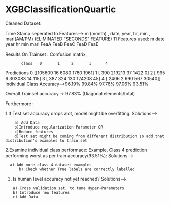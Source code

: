 # XGBClassificationQuartic


Cleaned Dataset: 

Time Stamp seperated to Features--> m (month) , date, year, hr, min , mari(AM/PM)
(ELIMINATED "SECONDS" FEATURE)
11 Features used:
m	date	year	hr	min	mari	FeaA	FeaB	FeaC	FeaD	FeaE


Results On Trainset :
Confusion matrix,

           class   0       1     2       3      4

Predictions
	           0	[[105609     16   6080   1760   1961]
 	           1	[   390 219213     37   1422      0]
 	           2	[   995      6 303083     14    115]
 	           3	[   387    324    130 124208     45]
 	           4	[  2406      2    690    567  30540]]
Individual 
Class Accuracy-->96.19%  99.84%  97.76% 97.06% 93.51%		    				


Overall Trainset accuracy -> 97.83%  (Diagonal elements/total)


Furthermore :

1.If Test set accuracy drops alot, model might be overfitting:
Solutions--> 
            
	    a) Add Data
	    b)Introduce regularization Parameter OR 
	    c)Reduce features
	    d)Test set might be coming from different distribution so add that distribution's examples to train set
	    
2.Examine individual class performace:
  Example, Class 4 prediction performing worst as per train accuracy(93.51%):
  Solutions-->  
  
	  a) Add more class 4 dataset examples
          b) Check whether True labels are correctly labelled

3. Is human level accuracy not yet reached?
   Solutions--> 
   
   	   a) Cross validation set, to tune Hyper-Parameters
 	   b) Introduce new features
	   c) Add Data	
